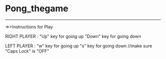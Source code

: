 # Pong_thegame
***************
=>>Instructions for Play

RIGHT PLAYER : "Up" key for going up
               "Down" key for going down

LEFT PLAYER : "w" key for going up
              "s" key for going down
              //make sure "Caps Lock" is "OFF"
